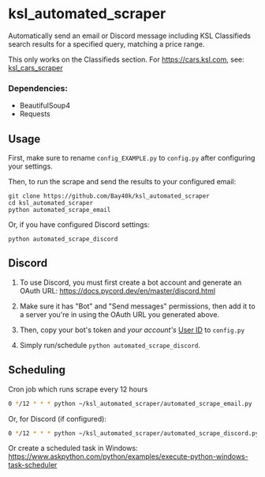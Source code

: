 # ksl_automated_scraper

Automatically send an email or Discord message including KSL Classifieds search results for a specified query, matching a price range.

This only works on the Classifieds section. For https://cars.ksl.com, see: [ksl_cars_scraper](https://github.com/Bay40k/ksl_cars_scraper_api)


### Dependencies:
- BeautifulSoup4
- Requests

## Usage
First, make sure to rename `config_EXAMPLE.py` to `config.py` after configuring your settings.

Then, to run the scrape and send the results to your configured email:
```commandline
git clone https://github.com/Bay40k/ksl_automated_scraper
cd ksl_automated_scraper
python automated_scrape_email
```
Or, if you have configured Discord settings:
```commandline
python automated_scrape_discord
```

## Discord
1. To use Discord, you must first create a bot account and generate an OAuth URL:
https://docs.pycord.dev/en/master/discord.html

2. Make sure it has "Bot" and "Send messages" permissions, then add it to a server you're in using the OAuth URL you generated above.

3. Then, copy your bot's token and *your account's* [User ID](https://support.discord.com/hc/en-us/articles/206346498-Where-can-I-find-my-User-Server-Message-ID-) to `config.py`

4. Simply run/schedule `python automated_scrape_discord`.

## Scheduling

Cron job which runs scrape every 12 hours
```bash
0 */12 * * * python ~/ksl_automated_scraper/automated_scrape_email.py
```
Or, for Discord (if configured):
```bash
0 */12 * * * python ~/ksl_automated_scraper/automated_scrape_discord.py
```

Or create a scheduled task in Windows: https://www.askpython.com/python/examples/execute-python-windows-task-scheduler
